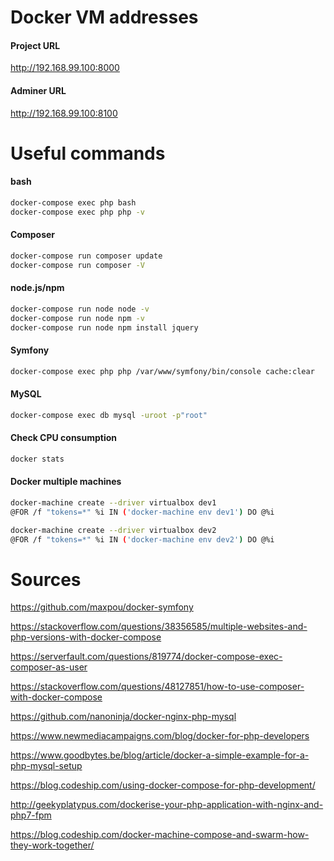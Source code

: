 # Docker VM addresses #
#### Project URL ####
<http://192.168.99.100:8000>
#### Adminer URL ####
<http://192.168.99.100:8100>

# Useful commands #

#### bash ####
```bash
docker-compose exec php bash
docker-compose exec php php -v
```

#### Composer ####
```bash
docker-compose run composer update 
docker-compose run composer -V 
```

#### node.js/npm ####
```bash
docker-compose run node node -v
docker-compose run node npm -v
docker-compose run node npm install jquery
```

#### Symfony ####
```bash
docker-compose exec php php /var/www/symfony/bin/console cache:clear
```

#### MySQL ####
```bash
docker-compose exec db mysql -uroot -p"root"
```

#### Check CPU consumption ####
```bash
docker stats
```

#### Docker multiple machines ####
```bash
docker-machine create --driver virtualbox dev1 
@FOR /f "tokens=*" %i IN ('docker-machine env dev1') DO @%i

docker-machine create --driver virtualbox dev2 
@FOR /f "tokens=*" %i IN ('docker-machine env dev2') DO @%i
```

# Sources #
<https://github.com/maxpou/docker-symfony>

<https://stackoverflow.com/questions/38356585/multiple-websites-and-php-versions-with-docker-compose>

<https://serverfault.com/questions/819774/docker-compose-exec-composer-as-user>

<https://stackoverflow.com/questions/48127851/how-to-use-composer-with-docker-compose>

<https://github.com/nanoninja/docker-nginx-php-mysql>

<https://www.newmediacampaigns.com/blog/docker-for-php-developers>

<https://www.goodbytes.be/blog/article/docker-a-simple-example-for-a-php-mysql-setup>

<https://blog.codeship.com/using-docker-compose-for-php-development/>

<http://geekyplatypus.com/dockerise-your-php-application-with-nginx-and-php7-fpm>

<https://blog.codeship.com/docker-machine-compose-and-swarm-how-they-work-together/>